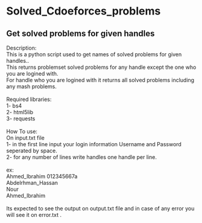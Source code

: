 # Solved_Cdoeforces_problems
 <h2>Get solved problems for given handles<br></h2>
Description:<br>
This is a python script used to get names of solved problems for given handles..<br>
This returns problemset solved problems for any handle except the one who you are logined with.<br>
For handle who you are logined with it returns all solved problems including any mash problems.<br>
<br>
Required libraries:<br>
1- bs4<br>
2- html5lib<br>
3- requests<br>
<br>
How To use:<br>
On input.txt file<br>
1- in the first line input your login information Username and Password seperated by space.<br>
2- for any number of lines write handles one handle per line. <br>
<br>
ex:<br>
Ahmed_Ibrahim 012345667a<br>
Abdelrhman_Hassan<br>
Nour<br>
Ahmed_Ibrahim<br>
<br>
Its expected to see the output on output.txt file and in case of any error you will see it on error.txt .
 
 
